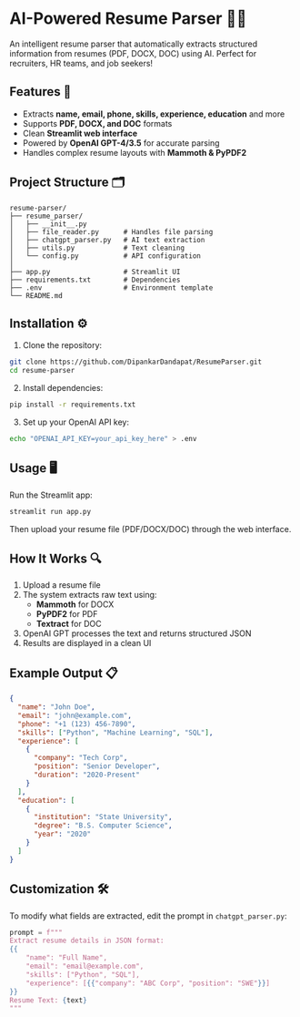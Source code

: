 # AI-Powered Resume Parser 📄✨

An intelligent resume parser that automatically extracts structured information from resumes (PDF, DOCX, DOC) using AI. Perfect for recruiters, HR teams, and job seekers!

## Features 🚀

* Extracts **name, email, phone, skills, experience, education** and more
* Supports **PDF, DOCX, and DOC** formats
* Clean **Streamlit web interface**
* Powered by **OpenAI GPT-4/3.5** for accurate parsing
* Handles complex resume layouts with **Mammoth & PyPDF2**

## Project Structure 🗂️

```
resume-parser/
├── resume_parser/
│   ├── __init__.py
│   ├── file_reader.py      # Handles file parsing
│   ├── chatgpt_parser.py   # AI text extraction
│   ├── utils.py            # Text cleaning
│   └── config.py           # API configuration
│ 
├── app.py                  # Streamlit UI
├── requirements.txt        # Dependencies
├── .env                    # Environment template
└── README.md
```

## Installation ⚙️

1. Clone the repository:
```bash
git clone https://github.com/DipankarDandapat/ResumeParser.git
cd resume-parser
```

2. Install dependencies:
```bash
pip install -r requirements.txt
```

3. Set up your OpenAI API key:
```bash
echo "OPENAI_API_KEY=your_api_key_here" > .env
```

## Usage 🖥️

Run the Streamlit app:
```bash
streamlit run app.py
```

Then upload your resume file (PDF/DOCX/DOC) through the web interface.

## How It Works 🔍

1. Upload a resume file
2. The system extracts raw text using:
   * **Mammoth** for DOCX
   * **PyPDF2** for PDF
   * **Textract** for DOC
3. OpenAI GPT processes the text and returns structured JSON
4. Results are displayed in a clean UI

## Example Output 📋

```json
{
  "name": "John Doe",
  "email": "john@example.com",
  "phone": "+1 (123) 456-7890",
  "skills": ["Python", "Machine Learning", "SQL"],
  "experience": [
    {
      "company": "Tech Corp",
      "position": "Senior Developer",
      "duration": "2020-Present"
    }
  ],
  "education": [
    {
      "institution": "State University",
      "degree": "B.S. Computer Science",
      "year": "2020"
    }
  ]
}
```

## Customization 🛠️

To modify what fields are extracted, edit the prompt in `chatgpt_parser.py`:

```python
prompt = f"""
Extract resume details in JSON format:
{{
    "name": "Full Name",
    "email": "email@example.com",
    "skills": ["Python", "SQL"],
    "experience": [{{"company": "ABC Corp", "position": "SWE"}}]
}}
Resume Text: {text}
"""
```



